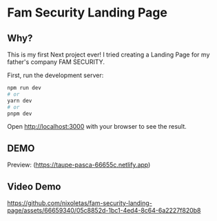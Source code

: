 # Fam Security Landing Page

## Why?

This is my first Next project ever! I tried creating a Landing Page for my father's company FAM SECURITY.

First, run the development server:

```bash
npm run dev
# or
yarn dev
# or
pnpm dev
```

Open [http://localhost:3000](http://localhost:3000) with your browser to see the result.

## DEMO

Preview: (https://taupe-pasca-66655c.netlify.app)

## Video Demo
https://github.com/nixoletas/fam-security-landing-page/assets/66659340/05c8852d-1bc1-4ed4-8c64-6a2227f820b8

